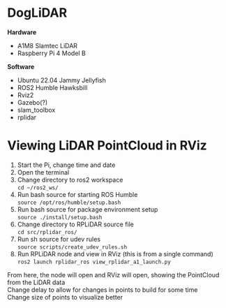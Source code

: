 # DogLiDAR
**Hardware**
- A1M8 Slamtec LiDAR
- Raspberry Pi 4 Model B

**Software**
- Ubuntu 22.04 Jammy Jellyfish
- ROS2 Humble Hawksbill
- Rviz2
- Gazebo(?)
- slam_toolbox
- rplidar

# Viewing LiDAR PointCloud in RViz
1. Start the Pi, change time and date
2. Open the terminal
3. Change directory to ros2 workspace  
    ```cd ~/ros2_ws/```
4. Run bash source for starting ROS Humble  
    ```source /opt/ros/humble/setup.bash```
5. Run bash source for package environment setup  
   ```source ./install/setup.bash```
6. Change directory to RPLiDAR source file  
    ```cd src/rplidar_ros/```
7. Run sh source for udev rules  
   ```source scripts/create_udev_rules.sh```
8. Run RPLiDAR node and view in RViz (this is from a single command)  
    ```ros2 launch rplidar_ros view_rplidar_a1_launch.py```

From here, the node will open and RViz will open, showing the PointCloud from the LiDAR data  
Change delay to allow for changes in points to build for some time  
Change size of points to visualize better
